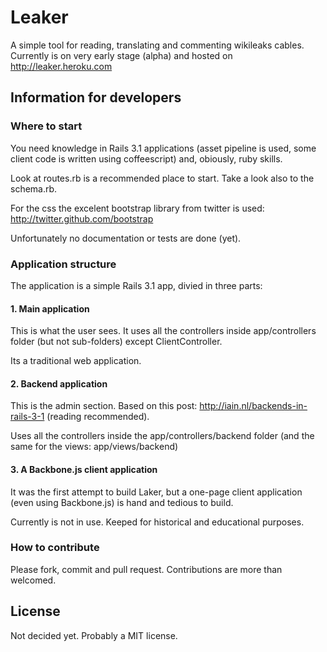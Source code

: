 # Leaker

A simple tool for reading, translating and commenting wikileaks cables.
Currently is on very early stage (alpha) and hosted on
http://leaker.heroku.com


## Information for developers

### Where to start

You need knowledge in Rails 3.1 applications (asset pipeline is used,
some client code is written using coffeescript) and, obiously,
ruby skills.

Look at routes.rb is a recommended place to start. Take a look also
to the schema.rb.

For the css the excelent bootstrap library from twitter is used:
http://twitter.github.com/bootstrap

Unfortunately no documentation or tests are done (yet).

### Application structure

The application is a simple Rails 3.1 app, divied in three parts:

#### 1. Main application

This is what the user sees. It uses all the controllers inside
app/controllers folder (but not sub-folders) except ClientController.

Its a traditional web application.

#### 2. Backend application

This is the admin section. Based on this post: http://iain.nl/backends-in-rails-3-1 (reading recommended).

Uses all the controllers inside the app/controllers/backend folder
(and the same for the views: app/views/backend)

#### 3. A Backbone.js client application

It was the first attempt to build Laker, but a one-page client application (even using Backbone.js) is hand and tedious to build.

Currently is not in use. Keeped for historical and educational purposes.

### How to contribute

Please fork, commit and pull request. Contributions are more than welcomed.


## License

Not decided yet. Probably a MIT license.

